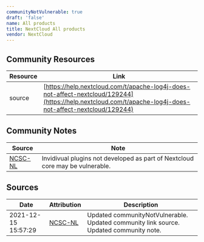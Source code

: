 ```yaml
---
communityNotVulnerable: true
draft: 'false'
name: All products
title: NextCloud All products
vendor: NextCloud
---
```



## Community Resources
| Resource | Link |
| --- | --- |
| source | [https://help.nextcloud.com/t/apache-log4j-does-not-affect-nextcloud/129244](https://help.nextcloud.com/t/apache-log4j-does-not-affect-nextcloud/129244) |

## Community Notes
| Source | Note |
| --- | --- |
| [NCSC-NL](https://github.com/NCSC-NL/log4shell/blob/main/software/README.md) | Invidivual plugins not developed as part of Nextcloud core may be vulnerable. |

## Sources
| Date | Attribution | Description |
| --- | --- | --- |
| 2021-12-15 15:57:29 | [NCSC-NL](https://github.com/NCSC-NL/log4shell/blob/main/software/README.md) | Updated communityNotVulnerable. Updated community link source. Updated community note.  |
